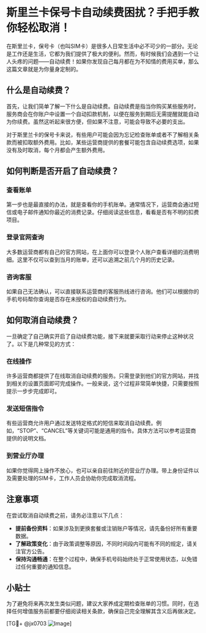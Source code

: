 # 斯里兰卡保号卡自动续费困扰？手把手教你轻松取消！

在斯里兰卡，保号卡（也叫SIM卡）是很多人日常生活中必不可少的一部分。无论是工作还是生活，它都为我们提供了极大的便利。然而，有时候我们会遇到一个让人头疼的问题——自动续费！如果你发现自己每月都在为不知情的费用买单，那么这篇文章就是为你量身定制的。

## 什么是自动续费？

首先，让我们简单了解一下什么是自动续费。自动续费是指当你购买某些服务时，服务商会在你账户中设置一个自动扣款机制，以便在服务到期后无需提醒就能自动为你续费。虽然这听起来很方便，但如果不注意，可能会导致不必要的支出。

对于斯里兰卡的保号卡来说，有些用户可能会因为忘记检查账单或者不了解相关条款而被扣取额外费用。比如，某些运营商提供的套餐可能包含自动续费选项，如果没有及时取消，每个月都会产生额外费用。

## 如何判断是否开启了自动续费？

### 查看账单

第一步也是最直接的办法，就是查看你的手机账单。通常情况下，运营商会通过短信或电子邮件通知你最近的消费记录。仔细阅读这些信息，看看是否有不明的扣费项目。

### 登录官网查询

大多数运营商都有自己的官方网站，在上面你可以登录个人账户查看详细的消费明细。这里不仅可以查到当月的账单，还可以追溯之前几个月的历史记录。

### 咨询客服

如果自己无法确认，可以直接联系运营商的客服热线进行咨询。他们可以根据你的手机号码帮你查询是否存在未授权的自动续费行为。

## 如何取消自动续费？

一旦确定了自己确实开启了自动续费功能，接下来就要采取行动来停止这种状况了。以下是几种常见的方式：

### 在线操作

许多运营商都提供了在线取消自动续费的服务。只需登录到他们的官方网站，并找到相关的设置页面即可完成操作。一般来说，这个过程非常简单快捷，只需要按照提示一步步完成即可。

### 发送短信指令

有些运营商允许用户通过发送特定格式的短信来取消自动续费。例如，“STOP”、“CANCEL”等关键词可能是通用的指令。具体方法可以参考运营商提供的说明文档。

### 到营业厅办理

如果你觉得网上操作不放心，也可以亲自前往附近的营业厅办理。带上身份证件以及需要处理的SIM卡，工作人员会协助你完成取消流程。

## 注意事项

在尝试取消自动续费之前，请务必注意以下几点：

- **提前备份资料**：如果涉及到更换套餐或注销账户等情况，请先备份好所有重要数据。
- **了解政策变化**：由于政策调整等原因，不同时间段内可能有不同的规定，请关注官方公告。
- **保持沟通畅通**：在整个过程中，确保手机号码始终处于正常使用状态，以免错过任何重要的通知信息。

## 小贴士

为了避免将来再次发生类似问题，建议大家养成定期检查账单的习惯。同时，在选择任何增值服务前都要仔细阅读相关条款，确保自己完全理解其含义后再做决定。

[TG💪+ @jx0703 ![Image](https://github.com/user-attachments/assets/dbca1d08-cadb-493c-b0ec-ad6f7a83f270)]